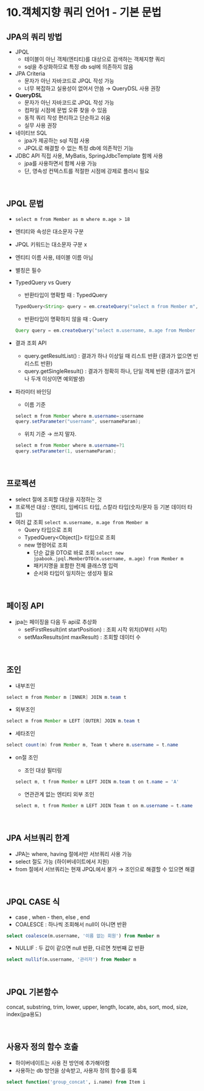 # 10.객체지향 쿼리 언어1 - 기본 문법

## JPA의 쿼리 방법

- JPQL
    - 테이블이 아닌 객체(엔티티)를 대상으로 검색하는 객체지향 쿼리
    - sql을 추상화하므로 특정 db sql에 의존하지 않음
- JPA Criteria
    - 문자가 아닌 자바코드로 JPQL 작성 가능
    - 너무 복잡하고 실용성이 없어서 안씀 → QueryDSL 사용 권장
- **QueryDSL**
    - 문자가 아닌 자바코드로 JPQL 작성 가능
    - 컴파일 시점에 문법 오류 찾을 수 있음
    - 동적 쿼리 작성 편리하고 단순하고 쉬움
    - 실무 사용 권장
- 네이티브 SQL
    - jpa가 제공하는 sql 직접 사용
    - JPQL로 해결할 수 없는 특정 db에 의존적인 기능
- JDBC API 직접 사용, MyBatis, SpringJdbcTemplate 함께 사용
    - jpa를 사용하면서 함께 사용 가능
    - 단, 영속성 컨텍스트를 적절한 시점에 강제로 플러시 필요
    

<br>

## JPQL 문법

- `select m from Member as m where m.age > 18`
- 엔티티와 속성은 대소문자 구분
- JPQL 키워드는 대소문자 구분 x
- 엔티티 이름 사용, 테이블 이름 아님
- 별칭은 필수
- TypedQuery vs Query
    - 반환타입이 명확할 때 : TypedQuery
    
    ```java
    TypedQuery<String> query = em.createQuery("select m from Member m", Member.class);
    ```
    
    - 반환타입이 명확하지 않을 때 : Query
    
    ```java
    Query query = em.createQuery("select m.username, m.age from Member m");
    ```
    
- 결과 조회 API
    - query.getResultList() : 결과가 하나 이상일 때 리스트 반환 (결과가 없으면 빈 리스트 반환)
    - query.getSingleResult() : 결과가 정확히 하나, 단일 객체 반환 (결과가 없거나 두개 이상이면 예외발생)
- 파라미터 바인딩
    - 이름 기준
    
    ```java
    select m from Member where m.username=:username
    query.setParameter("username", usernameParam);
    ```
    
    - 위치 기준 → 쓰지 말자.
    
    ```java
    select m from Member where m.username=?1
    query.setParameter(1, usernameParam);
    ```
    

<br>

## 프로젝션

- select 절에 조회할 대상을 지정하는 것
- 프로젝션 대상 : 엔티티, 임베디드 타입, 스칼라 타입(숫자/문자 등 기본 데이터 타입)
- 여러 값 조회 `select m.username, m.age from Member m`
    - Query 타입으로 조회
    - TypedQuery<Object[]> 타입으로  조회
    - new 명령어로 조회
        - 단순 값을 DTO로 바로 조회 `select new jpabook.jpql.MemberDTO(m.username, m.age) from Member m`
        - 패키지명을 포함한 전체 클래스명 입력
        - 순서와 타입이 일치하는 생성자 필요
        

<br>

## 페이징 API

- jpa는 페이징을 다음 두 api로 추상화
    - setFirstResult(int startPosition) : 조회 시작 위치(0부터 시작)
    - setMaxResults(int maxResult) : 조회할 데이터 수

<br>

## 조인

- 내부조인

```java
select m from Member m [INNER] JOIN m.team t
```

- 외부조인

```java
select m from Member m LEFT [OUTER] JOIN m.team t
```

- 세타조인

```java
select count(m) from Member m, Team t where m.username = t.name
```

- on절 조인
    - 조인 대상 필터링
    
    ```java
    select m, t from Member m LEFT JOIN m.team t on t.name = 'A'
    ```
    
    - 연관관계 없는 엔티티 외부 조인
    
    ```java
    select m, t from Member m LEFT JOIN Team t on m.username = t.name
    ```
    

<br>

## JPA 서브쿼리 한계

- JPA는 where, having 절에서만 서브쿼리 사용 가능
- select 절도 가능 (하이버네이트에서 지원)
- from 절에서 서브쿼리는 현재 JPQL에서 불가 → 조인으로 해결할 수 있으면 해결

<br>

## JPQL CASE 식

- case , when - then, else , end
- COALESCE : 하나씩 조회해서 null이 아니면 반환

```sql
select coalesce(m.username, '이름 없는 회원') from Member m
```

- NULLIF : 두 값이 같으면 null 반환, 다르면 첫번째 값 반환

```sql
select nullif(m.username, '관리자') from Member m
```

<br>

## JPQL 기본함수

concat, substring, trim, lower, upper, length, locate, abs, sort, mod, size, index(jpa용도)

<br>

## 사용자 정의 함수 호출

- 하이버네이트는 사용 전 방언에 추가해아함
- 사용하는 db 방언을 상속받고, 사용자 정의 함수를 등록

```sql
select function('group_concat', i.name) from Item i
```